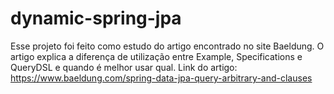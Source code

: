# dynamic-spring-jpa

Esse projeto foi feito como estudo do artigo encontrado no site Baeldung.
O artigo explica a diferença de utilização entre Example, Specifications e QueryDSL e quando é melhor usar qual.
Link do artigo: https://www.baeldung.com/spring-data-jpa-query-arbitrary-and-clauses

